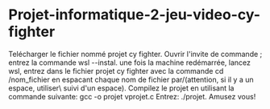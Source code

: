 # Projet-informatique-2-jeu-video-cy-fighter
Telécharger le fichier nommé projet cy fighter. 
Ouvrir l'invite de commande ; entrez la commande  wsl --instal.
une fois la machine redémarrée, lancez wsl, entrez dans le fichier projet cy fighter avec la commande cd /nom_fichier en espacant chaque nom de fichier par/(attention, si il y a un espace, utiliser\ suivi d'un espace).
Compilez le projet en utilisant la commande suivante: gcc -o projet vprojet.c
Entrez: ./projet.
Amusez vous!
